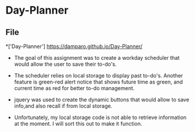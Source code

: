# Day-Planner

## File

*['Day-Planner'] https://damparo.github.io/Day-Planner/

* The goal of this assignment was to create a workday scheduler that would allow the user to save their to-do's.

* The scheduler relies on local storage to display past to-do's.  Another feature is green-red alert notice that shows future time as green, and current time as red for better to-do management.

* jquery was used to create the dynamic buttons that would allow to save info,and also recall if from local storage.

* Unfortunately, my local storage code is not able to retrieve information at the moment.  I will sort this out to make it function.


